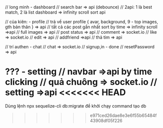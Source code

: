 // long minh - dashboard
// search bar => api (debounce)
// 2api: 1 là best match, 2 là list dashboard => infinity scroll sort api

// của kiên: - profile
// trả về user profile { avar, background, 9 - top images, gth bản thân } => api
// tất cả các post gần nhất sort by time => infinity scroll =>api
// full images => api
// post status => api
// comment => socket.io
// like => socket.io
// edit => api
// addfriend =>api
// thả tim => api

// trí authen - chat
// chat => socket.io
// signup,in - done
// resetPassword => api

??? - setting
// navbar =>api by time clicking
// quả chuông => socket.io
// setting =>api
<<<<<<< HEAD
=======


Dùng lệnh npx sequelize-cli db:migrate để khởi chạy command tạo db
>>>>>>> e971ced26dae8e3e6f55b65484f43908df05f226
